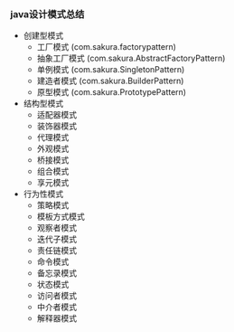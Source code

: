 ### java设计模式总结

- 创建型模式
    - 工厂模式 (com.sakura.factorypattern)
    - 抽象工厂模式 (com.sakura.AbstractFactoryPattern)
    - 单例模式 (com.sakura.SingletonPattern)
    - 建造者模式 (com.sakura.BuilderPattern)
    - 原型模式 (com.sakura.PrototypePattern)
- 结构型模式
    - 适配器模式
    - 装饰器模式
    - 代理模式
    - 外观模式
    - 桥接模式
    - 组合模式
    - 享元模式
- 行为性模式
    - 策略模式
    - 模板方式模式
    - 观察者模式
    - 迭代子模式
    - 责任链模式
    - 命令模式
    - 备忘录模式
    - 状态模式
    - 访问者模式
    - 中介者模式
    - 解释器模式
    

